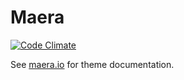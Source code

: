 Maera
=====

[![Code Climate](https://codeclimate.com/github/presscodes/maera/badges/gpa.svg)](https://codeclimate.com/github/presscodes/maera)

See [maera.io](http://maera.io) for theme documentation.
